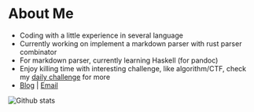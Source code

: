 # About Me

- Coding with a little experience in several language
- Currently working on implement a markdown parser with rust parser combinator
- For markdown parser, currently learning Haskell (for pandoc)
- Enjoy killing time with interesting challenge, like algorithm/CTF, check my [daily challenge](https://csuwangj.github.io/ZDaily/) for more
- [Blog](https://CSUwangj.github.io) | [Email](mailto:CSUwangj@protonmail.com)

![Github stats](https://github-readme-stats.vercel.app/api?username=CSUwangj&show_icons=true)
